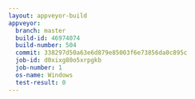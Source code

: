 ```yaml
---
layout: appveyor-build
appveyor:
  branch: master
  build-id: 46974074
  build-number: 504
  commit: 338297d50a63e6d879e85003f6e73856da0c895c
  job-id: d0xixg80o5xrpgkb
  job-number: 1
  os-name: Windows
  test-result: 0
---
```

